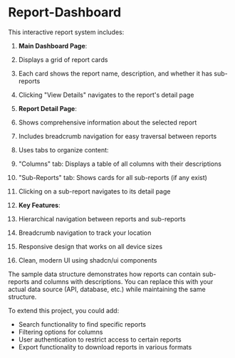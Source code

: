 # Report-Dashboard
This interactive report system includes:

1. **Main Dashboard Page**:

1. Displays a grid of report cards
2. Each card shows the report name, description, and whether it has sub-reports
3. Clicking "View Details" navigates to the report's detail page



2. **Report Detail Page**:

1. Shows comprehensive information about the selected report
2. Includes breadcrumb navigation for easy traversal between reports
3. Uses tabs to organize content:

1. "Columns" tab: Displays a table of all columns with their descriptions
2. "Sub-Reports" tab: Shows cards for all sub-reports (if any exist)



4. Clicking on a sub-report navigates to its detail page



3. **Key Features**:

1. Hierarchical navigation between reports and sub-reports
2. Breadcrumb navigation to track your location
3. Responsive design that works on all device sizes
4. Clean, modern UI using shadcn/ui components





The sample data structure demonstrates how reports can contain sub-reports and columns with descriptions. You can replace this with your actual data source (API, database, etc.) while maintaining the same structure.

To extend this project, you could add:

- Search functionality to find specific reports
- Filtering options for columns
- User authentication to restrict access to certain reports
- Export functionality to download reports in various formats
